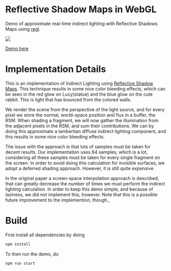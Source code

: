 # Reflective Shadow Maps in WebGL

Demo of approximate real-time indirect lighting with Reflective Shadows Maps using [regl](https://github.com/mikolalysenko/regl).

![](img.jpg)

[Demo here](https://erkaman.github.io/webgl-rsm/webgl-rsm.html)

# Implementation Details

This is an implementation of Indirect Lighting using [Reflective Shadow Maps](http://www.klayge.org/material/3_12/GI/rsm.pdf).
This technique results in some nice color bleeding effects, which can be seen in the red glow on Lucy(statue)
and the blue glow on the cute rabbit. This is light that has bounced from the colored walls.

We render the scene from the perspective of the light source, and for every
pixel we store the normal, world-space position and flux in a buffer, the RSM.
When shading a fragment, we will now gather the illumination from the adjacent
pixels in the RSM, and sum their contributions. We can by doing this 
approximate a lambertian diffuse indirect lighting component, and this results
in some nice color bleeding effects. 

The issue with the approach is that lots of samples must be taken for decent results.
Our implementation uses 64 samples, which is a lot, considering all these samples must 
be taken for every single fragment on the screen. In order to avoid doing this calculation
for invisible surfaces, we adopt a deferred shading approach. However, it is 
still quite expensive. 

In the original paper a screen-space interpolation approach is described, that
can greatly decrease the number of times we must perform the indirect lighting calculation.
In order to keep this demo simple, and because of laziness, we did not implement this, however.
Note that this is a possible future improvement to the implemention, though., 

# Build

First install all dependencies by doing

```bash
npm install
```

To then run the demo, do

```bash
npm run start
```
